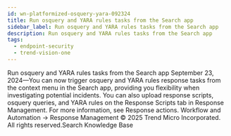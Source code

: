 ```yaml
---
id: wn-platformized-osquery-yara-092324
title: Run osquery and YARA rules tasks from the Search app
sidebar_label: Run osquery and YARA rules tasks from the Search app
description: Run osquery and YARA rules tasks from the Search app
tags:
  - endpoint-security
  - trend-vision-one
---
```


 Run osquery and YARA rules tasks from the Search app September 23, 2024—You can now trigger osquery and YARA rules response tasks from the context menu in the Search app, providing you flexibility when investigating potential incidents. You can also upload response scripts, osquery queries, and YARA rules on the Response Scripts tab in Response Management. For more information, see Response actions. Workflow and Automation → Response Management © 2025 Trend Micro Incorporated. All rights reserved.Search Knowledge Base